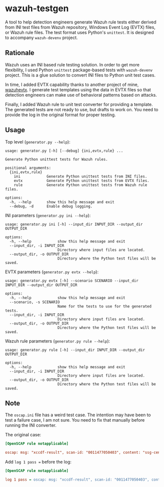# wazuh-testgen

A tool to help detection engineers generate Wazuh rule tests either derived from INI test files from Wazuh repository, Windows Event Log (EVTX) files, or Wazuh rule files. The test format uses Python's `unittest`. It is designed to accompany `wazuh-devenv` project.

## Rationale

Wazuh uses an INI based rule testing solution. In order to get more flexibility, I used Python `unittest` package-based tests with `wazuh-devenv` project. This is a glue solution to convert INI files to Python unit test cases.

In time, I added EVTX capability thanks to another project of mine, [wazuhevtx](https://github.com/zbalkan/wazuhevtx). I generate test templates using the data in EVTX files so that detection engineers can make use of behavioral patterns based on attacks.

Finally, I added Wazuh rule to unit test converter for providing a template. The generated tests are not ready to use, but drafts to work on. You need to provide the log in the original format for proper testing.

## Usage

Top level (`generator.py --help`):

```plaintext
usage: generator.py [-h] [--debug] {ini,evtx,rule} ...

Generate Python unittest tests for Wazuh rules.

positional arguments:
  {ini,evtx,rule}
    ini            Generate Python unittest tests from INI files.
    evtx           Generate Python unittest tests from EVTX files.
    rule           Generate Python unittest tests from Wazuh rule files.

options:
  -h, --help       show this help message and exit
  --debug, -d      Enable debug logging.
```

INI parameters (`generator.py ini --help`):

```plaintext
usage: generator.py ini [-h] --input_dir INPUT_DIR --output_dir OUTPUT_DIR

options:
  -h, --help            show this help message and exit
  --input_dir, -i INPUT_DIR
                        Directory where input files are located.
  --output_dir, -o OUTPUT_DIR
                        Directory where the Python test files will be saved.
```

EVTX parameters (`generator.py evtx --help`):

```plaintext
usage: generator.py evtx [-h] --scenario SCENARIO --input_dir INPUT_DIR --output_dir OUTPUT_DIR

options:
  -h, --help            show this help message and exit
  --scenario, -s SCENARIO
                        Name for the tests to use for the generated tests.
  --input_dir, -i INPUT_DIR
                        Directory where input files are located.
  --output_dir, -o OUTPUT_DIR
                        Directory where the Python test files will be saved.
```

Wazuh rule parameters (`generator.py rule --help`):

```plaintext
usage: generator.py rule [-h] --input_dir INPUT_DIR --output_dir OUTPUT_DIR

options:
  -h, --help            show this help message and exit
  --input_dir, -i INPUT_DIR
                        Directory where input files are located.
  --output_dir, -o OUTPUT_DIR
                        Directory where the Python test files will be saved.
```

## Note

The `oscap.ini` file has a weird test case. The intention may have been to test a failure case, I am not sure. You need to fix that manually before running the INI converter.

The original case:

```ini
[OpenSCAP rule notapplicable]

oscap: msg: "xccdf-result", scan-id: "0011477050403", content: "ssg-centos-7-ds.xml", title: "Ensure /tmp Located On Separate Partition", ...
```

Add `log 1 pass =` before the log:

```ini
[OpenSCAP rule notapplicable]

log 1 pass = oscap: msg: "xccdf-result", scan-id: "0011477050403", content: "ssg-centos-7-ds.xml", title: "Ensure /tmp Located On Separate Partition", ...
```
